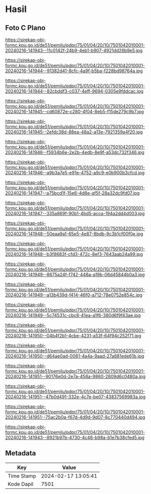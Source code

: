 # Hasil

## Foto C Plano

https://sirekap-obj-formc.kpu.go.id/de51/pemilu/pdpr/75/01/04/20/10/7501042010001-20240216-141943--11c0142f-24b9-4eb1-b907-4921dd26b9e5.jpg

https://sirekap-obj-formc.kpu.go.id/de51/pemilu/pdpr/75/01/04/20/10/7501042010001-20240216-141944--91382d41-8cfc-4a9f-b5ba-f228bd98764a.jpg

https://sirekap-obj-formc.kpu.go.id/de51/pemilu/pdpr/75/01/04/20/10/7501042010001-20240216-141944--82cbddf3-c037-4eff-9694-0305e9fddcac.jpg

https://sirekap-obj-formc.kpu.go.id/de51/pemilu/pdpr/75/01/04/20/10/7501042010001-20240216-141945--cd60872e-c280-4f04-8eb5-f15de279c9b7.jpg

https://sirekap-obj-formc.kpu.go.id/de51/pemilu/pdpr/75/01/04/20/10/7501042010001-20240216-141945--2efdc38d-88ea-48a2-a13e-7921359a4f20.jpg

https://sirekap-obj-formc.kpu.go.id/de51/pemilu/pdpr/75/01/04/20/10/7501042010001-20240216-141946--f5934b6e-2e2b-4edb-8e9f-a53dc732f346.jpg

https://sirekap-obj-formc.kpu.go.id/de51/pemilu/pdpr/75/01/04/20/10/7501042010001-20240216-141946--a9b3a7e5-e91e-4752-a9c9-e0b900b3cfcd.jpg

https://sirekap-obj-formc.kpu.go.id/de51/pemilu/pdpr/75/01/04/20/10/7501042010001-20240216-141947--a75bcd1f-15e6-4d8e-af5f-28a32dc9fd07.jpg

https://sirekap-obj-formc.kpu.go.id/de51/pemilu/pdpr/75/01/04/20/10/7501042010001-20240216-141947--335a869f-90b1-4bd5-acca-194a2dd4d003.jpg

https://sirekap-obj-formc.kpu.go.id/de51/pemilu/pdpr/75/01/04/20/10/7501042010001-20240216-141948--50eaa9a1-65e5-4e87-8bdb-9c3b1cf00f0e.jpg

https://sirekap-obj-formc.kpu.go.id/de51/pemilu/pdpr/75/01/04/20/10/7501042010001-20240216-141948--b3f8683f-cfd3-472c-8ef3-7643aab24a99.jpg

https://sirekap-obj-formc.kpu.go.id/de51/pemilu/pdpr/75/01/04/20/10/7501042010001-20240216-141949--8675a24f-f742-448a-a19b-06d45844b0a3.jpg

https://sirekap-obj-formc.kpu.go.id/de51/pemilu/pdpr/75/01/04/20/10/7501042010001-20240216-141949--a13b439d-f414-46f0-a712-78e0752e854c.jpg

https://sirekap-obj-formc.kpu.go.id/de51/pemilu/pdpr/75/01/04/20/10/7501042010001-20240216-141949--5c74531c-cbc8-41ea-a1f6-380d6f9f43ae.jpg

https://sirekap-obj-formc.kpu.go.id/de51/pemilu/pdpr/75/01/04/20/10/7501042010001-20240216-141950--04b4f2b1-4cbe-4231-a53f-64f94c252f71.jpg

https://sirekap-obj-formc.kpu.go.id/de51/pemilu/pdpr/75/01/04/20/10/7501042010001-20240216-141950--d64ae0ad-0081-4a4a-9aad-27a681ede61b.jpg

https://sirekap-obj-formc.kpu.go.id/de51/pemilu/pdpr/75/01/04/20/10/7501042010001-20240216-141951--90176e0d-2e7a-458a-9860-2809d6c0480a.jpg

https://sirekap-obj-formc.kpu.go.id/de51/pemilu/pdpr/75/01/04/20/10/7501042010001-20240216-141951--47b0d491-332e-4c7e-be07-43837569983a.jpg

https://sirekap-obj-formc.kpu.go.id/de51/pemilu/pdpr/75/01/04/20/10/7501042010001-20240216-141951--75ac2b0a-f67d-4d9d-9d07-8c770440d494.jpg

https://sirekap-obj-formc.kpu.go.id/de51/pemilu/pdpr/75/01/04/20/10/7501042010001-20240216-141943--8921b97b-4730-4c46-b98a-b1e7b38cfed5.jpg


## Metadata

| Key        | Value               |
| ---------- | ------------------- |
| Time Stamp | 2024-02-17 13:05:41 |
| Kode Dapil | 7501                |



